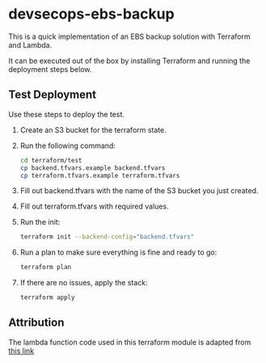 # devsecops-ebs-backup

This is a quick implementation of an EBS backup solution with Terraform and Lambda.

It can be executed out of the box by installing Terraform and running the deployment steps below.

## Test Deployment

Use these steps to deploy the test.

1. Create an S3 bucket for the terraform state.
1. Run the following command:

    ````sh
    cd terraform/test
    cp backend.tfvars.example backend.tfvars
    cp terraform.tfvars.example terraform.tfvars
    ````

1. Fill out backend.tfvars with the name of the S3 bucket you just created.
1. Fill out terraform.tfvars with required values.
1. Run the init:

    ````sh
    terraform init --backend-config="backend.tfvars"
    ````

1. Run a plan to make sure everything is fine and ready to go:

    ````sh
    terraform plan
    ````

1. If there are no issues, apply the stack:

    ````sh
    terraform apply
    ````

## Attribution

The lambda function code used in this terraform module is adapted from [this link](https://serverlesscode.com/post/lambda-schedule-ebs-snapshot-backups-2/)